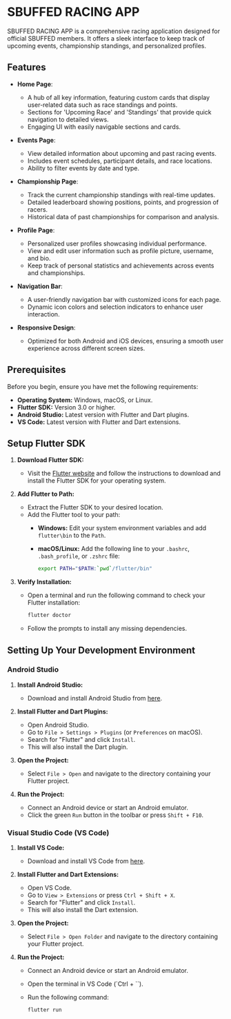 # SBUFFED RACING APP

SBUFFED RACING APP is a comprehensive racing application designed for official SBUFFED members. It offers a sleek interface to keep track of upcoming events, championship standings, and personalized profiles.

## Features

- **Home Page**:
    - A hub of all key information, featuring custom cards that display user-related data such as race standings and points.
    - Sections for 'Upcoming Race' and 'Standings' that provide quick navigation to detailed views.
    - Engaging UI with easily navigable sections and cards.

- **Events Page**:
    - View detailed information about upcoming and past racing events.
    - Includes event schedules, participant details, and race locations.
    - Ability to filter events by date and type.

- **Championship Page**:
    - Track the current championship standings with real-time updates.
    - Detailed leaderboard showing positions, points, and progression of racers.
    - Historical data of past championships for comparison and analysis.

- **Profile Page**:
    - Personalized user profiles showcasing individual performance.
    - View and edit user information such as profile picture, username, and bio.
    - Keep track of personal statistics and achievements across events and championships.

- **Navigation Bar**:
    - A user-friendly navigation bar with customized icons for each page.
    - Dynamic icon colors and selection indicators to enhance user interaction.

- **Responsive Design**:
    - Optimized for both Android and iOS devices, ensuring a smooth user experience across different screen sizes.

## Prerequisites

Before you begin, ensure you have met the following requirements:

- **Operating System:** Windows, macOS, or Linux.
- **Flutter SDK:** Version 3.0 or higher.
- **Android Studio:** Latest version with Flutter and Dart plugins.
- **VS Code:** Latest version with Flutter and Dart extensions.

## Setup Flutter SDK

1. **Download Flutter SDK:**
    - Visit the [Flutter website](https://flutter.dev/docs/get-started/install) and follow the instructions to download and install the Flutter SDK for your operating system.

2. **Add Flutter to Path:**
    - Extract the Flutter SDK to your desired location.
    - Add the Flutter tool to your path:
        - **Windows:** Edit your system environment variables and add `flutter\bin` to the `Path`.
        - **macOS/Linux:** Add the following line to your `.bashrc`, `.bash_profile`, or `.zshrc` file:

          ```bash
          export PATH="$PATH:`pwd`/flutter/bin"
          ```

3. **Verify Installation:**
    - Open a terminal and run the following command to check your Flutter installation:

      ```bash
      flutter doctor
      ```

    - Follow the prompts to install any missing dependencies.

## Setting Up Your Development Environment

### Android Studio

1. **Install Android Studio:**
    - Download and install Android Studio from [here](https://developer.android.com/studio).

2. **Install Flutter and Dart Plugins:**
    - Open Android Studio.
    - Go to `File > Settings > Plugins` (or `Preferences` on macOS).
    - Search for "Flutter" and click `Install`.
    - This will also install the Dart plugin.

3. **Open the Project:**
    - Select `File > Open` and navigate to the directory containing your Flutter project.

4. **Run the Project:**
    - Connect an Android device or start an Android emulator.
    - Click the green `Run` button in the toolbar or press `Shift + F10`.

### Visual Studio Code (VS Code)

1. **Install VS Code:**
    - Download and install VS Code from [here](https://code.visualstudio.com/).

2. **Install Flutter and Dart Extensions:**
    - Open VS Code.
    - Go to `View > Extensions` or press `Ctrl + Shift + X`.
    - Search for "Flutter" and click `Install`.
    - This will also install the Dart extension.

3. **Open the Project:**
    - Select `File > Open Folder` and navigate to the directory containing your Flutter project.

4. **Run the Project:**
    - Connect an Android device or start an Android emulator.
    - Open the terminal in VS Code (`Ctrl + ``).
    - Run the following command:

      ```bash
      flutter run
      ```

